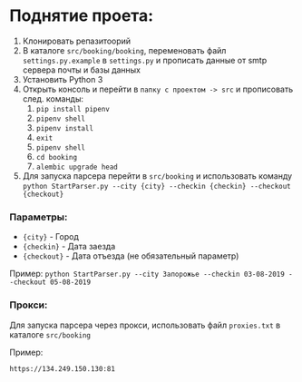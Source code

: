 # Поднятие проета:

1. Клонировать репазитоорий
1. В каталоге `src/booking/booking`, переменовать файл `settings.py.example` в `settings.py` и прописать данные от smtp сервера почты и базы данных
1. Установить Python 3
1. Открыть консоль и перейти в `папку с проектом -> src` и прописовать след. команды:
    1. `pip install pipenv`
    1. `pipenv shell`
    1. `pipenv install`
    1. `exit`
    1. `pipenv shell`
    1. `cd booking`
    1. `alembic upgrade head`
1. Для запуска парсера перейти в `src/booking` и использовать команду `python StartParser.py --city {city} --checkin {checkin} --checkout {checkout}`
### Параметры:
* `{city}` - Город
* `{checkin}` - Дата заезда
* `{checkout}` - Дата отъезда (не обязательный параметр)

Пример: `python StartParser.py --city Запорожье --checkin 03-08-2019 --checkout 05-08-2019`
### Прокси:
Для запуска парсера через прокси, использовать файл `proxies.txt` в каталоге `src/booking`

Пример:
```
https://134.249.150.130:81
```